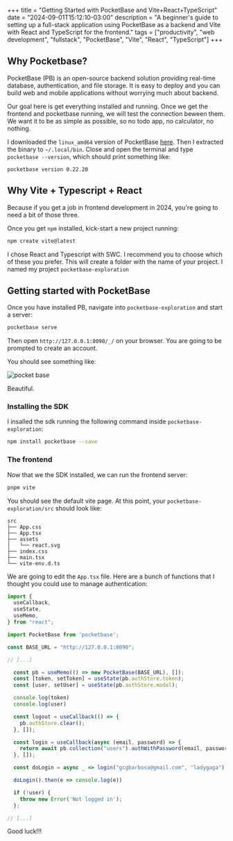 +++
title = "Getting Started with PocketBase and Vite+React+TypeScript"
date = "2024-09-01T15:12:10-03:00"
description = "A beginner's guide to setting up a full-stack application using PocketBase as a backend and Vite with React and TypeScript for the frontend."
tags = ["productivity", "web development", "fullstack", "PocketBase", "Vite", "React", "TypeScript"]
+++

## Why Pocketbase?

PocketBase (PB) is an open-source backend solution providing
real-time database,
authentication,
and file storage.
It is easy to deploy and you can build web and mobile applications
without worrying much about backend.

Our goal here is get everything installed and running.
Once we get the frontend and pocketbase running,
we will test the connection beween them.
We want it to be as simple as possible,
so no todo app,
no calculator,
no nothing.

I downloaded the `linux_amd64` version of PocketBase [here](https://github.com/pocketbase/pocketbase/releases/tag/v0.22.20).
Then I extracted the binary to `~/.local/bin`.
Close and open the terminal and type `pocketbase --version`,
which should print something like:

```plaintext
pocketbase version 0.22.20
```

## Why Vite + Typescript + React

Because if you get a job in frontend development in 2024,
you're going to need a bit of those three.

Once you  get `npm` installed, kick-start a new project running:

```bash
npm create vite@latest
```

I chose React and Typescript with SWC.
I recommend you to choose which of these you prefer.
This will create a folder with the name of your project.
I named my project `pocketbase-exploration`

## Getting started with PocketBase

Once you have installed PB, navigate into `pocketbase-exploration` and start a server:

```bash
pocketbase serve
```

Then open `http://127.0.0.1:8090/_/` on your browser.
You are going to be prompted to create an account.

You should see something like:

![pocket base](/posts/pocketbase/pb.png)

Beautiful.

### Installing the SDK

I insalled the sdk running the following command inside `pocketbase-exploration`:

```bash
npm install pocketbase --save
```

### The frontend

Now that we the SDK installed, we can run the frontend server:

```bash
pnpm vite
```

You should see the default vite page.
At this point, your `pocketbase-exploration/src` should look like:

```plaintext
src
├── App.css
├── App.tsx
├── assets
│   └── react.svg
├── index.css
├── main.tsx
└── vite-env.d.ts
```

We are going to edit the `App.tsx` file.
Here are a bunch of functions that I thought you could use to manage authentication:

```typescript
import {
  useCallback,
  useState,
  useMemo,
} from "react";

import PocketBase from 'pocketbase';

const BASE_URL = "http://127.0.0.1:8090";

// [...] 

  const pb = useMemo(() => new PocketBase(BASE_URL), []);
  const [token, setToken] = useState(pb.authStore.token);
  const [user, setUser] = useState(pb.authStore.model);

  console.log(token)
  console.log(user)

  const logout = useCallback(() => {
    pb.authStore.clear();
  }, []);

  const login = useCallback(async (email, password) => {
    return await pb.collection("users").authWithPassword(email, password);
  }, []);

  const doLogin = async _ => login("gcgbarbosa@gmail.com", "ladygaga")

  doLogin().then(e => console.log(e))

  if (!user) {
    throw new Error('Not logged in');
  };

// [...] 
```

Good luck!!!
